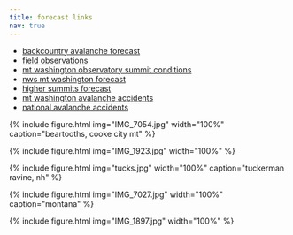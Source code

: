 ```yaml
---
title: forecast links
nav: true
---
```


* [backcountry avalanche forecast](https://www.mountwashingtonavalanchecenter.org/forecasts/#/presidential-range)
* [field observations](https://www.mountwashingtonavalanchecenter.org/observations/#/view)
* [mt washington observatory summit conditions](https://mountwashington.org/weather/current-summit-conditions/)
* [nws mt washington forecast](https://forecast.weather.gov/MapClick.php?lat=44.27049000000005&lon=-71.30345999999997)
* [higher summits forecast](https://mountwashington.org/weather/higher-summits-forecast/)
* [mt washington avalanche accidents](https://www.mountwashingtonavalanchecenter.org/incidents/)
* [national avalanche accidents](https://avalanche.org/avalanche-accidents/)

{% include figure.html img="IMG_7054.jpg" width="100%" caption="beartooths, cooke city mt" %}

{% include figure.html img="IMG_1923.jpg" width="100%" %}

<!--- {% include figure.html img="airplane-gully.jpg" width="100%" caption="airplane gully, mt washington nh" %} --->

{% include figure.html img="tucks.jpg" width="100%" caption="tuckerman ravine, nh" %}

{% include figure.html img="IMG_7027.jpg" width="100%" caption="montana" %}

{% include figure.html img="IMG_1897.jpg" width="100%" %}


<!---
webcams  
* [mt washington from wildcat](https://www.youtube.com/watch?v=p24ghWgdpew)
* [observatory tower webcam](https://www.youtube.com/watch?v=5qVHjf7hKZU)
* [observatory deck webcam](https://www.youtube.com/watch?v=RUN2G9r136c)  

references
* [avalanche encyclopedia](https://avalanche.org/avalanche-encyclopedia/)
* [avalanche problems](https://avalanche.org/avalanche-encyclopedia/avalanche/avalanche-problems/)
* [avalanche danger scale](https://avalanche.org/avalanche-encyclopedia/human/resources/north-american-public-avalanche-danger-scale/)

{% include figure.html img="https://forecast.weather.gov/meteograms/Plotter.php?lat=44.2705&lon=-71.3035&wfo=GYX&zcode=NHZ002&gset=20&gdiff=6&unit=0&tinfo=EY5&ahour=0&pcmd=11011111111110000000000000000000000000000000000000000000000&lg=en&indu=1!1!1!&dd=&bw=&hrspan=48&pqpfhr=6&psnwhr=6" caption="mt washington (elev. 5650ft)" width="100%" %}

{% include figure.html img="https://weather.cod.edu/cdata/satellite_r/subregional/New_England/current/New_England.radar.current.gif" caption="" width="200%" %}
[Northeast Loop](https://weather.cod.edu/satrad/?parms=subregional-New_England-comp_radar-48-0-100-1&checked=map&colorbar=undefined) / 
[NEXRAD Dual-Pol Loop](https://weather.cod.edu/satrad/nexrad/?parms=GYX-N0B-1-24-50-usa-rad)

{% include figure.html img="https://www.somassbu.org/wx/products/liwrf/front_page_loop.gif" caption="" width="300%" %}

--->

